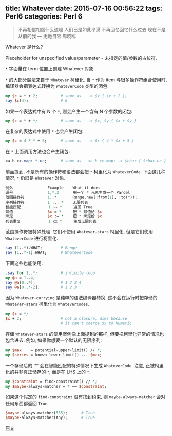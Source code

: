 title: Whatever
date: 2015-07-16 00:56:22
tags: Perl6
categories: Perl 6
---

<blockquote class="blockquote-center">不再相信相信什么道理 人们已是如此冷漠 不再回忆回忆什么过去 现在不是从前的我
— 无地自容·周晓鸥
</blockquote>

Whatever 是什么?

Placeholder for unspecified value/parameter - 未指定的值/参数的占位符.

`*` 字面量在 term 位置上创建 Whatever 对象.

`*` 的大部分魔法来自于 `Whatever` 柯里化. 当 `*` 作为 item 与很多操作符组合使用时, 编译器会把表达式转换为 `WhateverCode` 类型的闭包.

```perl
my $c = * + 2;          # same as   -> $x { $x + 2 };
say $c(4);              # 6
```

如果一个表达式中有 N 个 `*`, 则会产生一个含有 N 个参数的闭包:

```perl
my $c = * + *;          # same as   -> $x, $y { $x + $y }
```

在复杂的表达式中使用 `*` 也会产生闭包:

```perl
my $c = 4 * * + 5;      # same as   -> $x { 4 * $x + 5 }
```

在 `*` 上面调用方法也会产生闭包:

```perl
<a b c>.map: *.uc;      # same as	<a b c>.map: -> $char { $char.uc }
```

前面提到, 不是所有的操作符和语法都会把 `*` 柯里化为 `WhateverCode`. 下面这几种情况, `*` 仍旧是 `Whatever` 对象.


```perl
例外               Example    What it does
逗号               1,*,2      用一个 * 元素生成一个 Parcel
范围操作符          1..*       Range.new(:from(1), :to(*));
序列操作符          1 ... *    无限列表
智能匹配            1 ~~ *     返回 True
赋值               $x = *     把 * 赋值给 $x
绑定               $x := *    把 * 绑定给 $x
列表重复            1 xx *     生成无限列表
```


范围操作符被特殊处理. 它们不使用 `Whatever-stars` 柯里化, 但是它们使用 `WhateverCode` 进行柯里化.

```perl
say (1..*).WHAT;        # Range
say (1..*-1).WHAT;      # WhateverCode
```

下面这些也能使用:

```perl
.say for 1..*;          # infinite loop
my @a = 1..4;
say @a[0..*];           # 1 2 3 4
say @a[0..*-2];         # 1 2 3
```

因为 `Whatever-currying` 是纯粹的语法编译器转换, 这不会在运行时把存储的 `Whatever-stars` 柯里化为 `WhateverCodes`.

```perl
my $x = *;
$x + 2;                 # not a closure, dies because
                        # it can't coerce $x to Numeric
```

存储 `Whatever-stars` 的使用案例像上面提到的那样, 但要把柯里化异常的情况也包含进去. 例如, 如果你想要一个默认的无限序列:

```perl
my $max    = potential-upper-limit() // *;
my $series = known-lower-limit() ... $max;
```

一个存储后的 '*' 会在智能匹配的特殊情况下生成 `WhateverCode`. 注意, 正被柯里化的并非真正储存的 `*`, 而是在 LHS 上的 `*`.

```perl
my $constraint = find-constraint() // *;
my $maybe-always-matcher = * ~~ $constraint;
```

如果这个假定的 `find-constraint` 没有找到约束, 则 `maybe-always-matcher` 会对任何东西都返回 `True`.

```perl
$maybe-always-matcher(555);      # True
$maybe-always-matcher(Any);      # True
```



[原文](http://chenyf.gitcafe.io)
